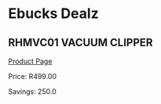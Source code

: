 
# Ebucks Dealz
## RHMVC01 VACUUM CLIPPER
[Product Page](https://www.ebucks.com/web/shop/productSelected.do?prodId=1084247986&catId=1158500560)

Price: R499.00

Savings: 250.0


	